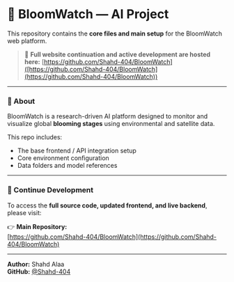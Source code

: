 # 🌸 BloomWatch — AI Project

This repository contains the **core files and main setup** for the BloomWatch web platform.

> 🔗 **Full website continuation and active development are hosted here:**
> [https://github.com/Shahd-404/BloomWatch]([https://github.com/Shahd-404/BloomWatch](https://github.com/Shahd-404/BloomWatch))

---

### 📘 About
BloomWatch is a research-driven AI platform designed to monitor and visualize global **blooming stages** using environmental and satellite data.

This repo includes:
- The base frontend / API integration setup
- Core environment configuration
- Data folders and model references

---

### 🚀 Continue Development
To access the **full source code, updated frontend, and live backend**, please visit:

👉 **Main Repository:**  
[https://github.com/Shahd-404/BloomWatch](https://github.com/Shahd-404/BloomWatch)

---

**Author:** Shahd Alaa  
**GitHub:** [@Shahd-404](https://github.com/Shahd-404)
